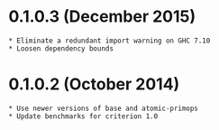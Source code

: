 # 0.1.0.3 (December 2015)
	* Eliminate a redundant import warning on GHC 7.10
	* Loosen dependency bounds

# 0.1.0.2  (October 2014)
	* Use newer versions of base and atomic-primops
	* Update benchmarks for criterion 1.0
